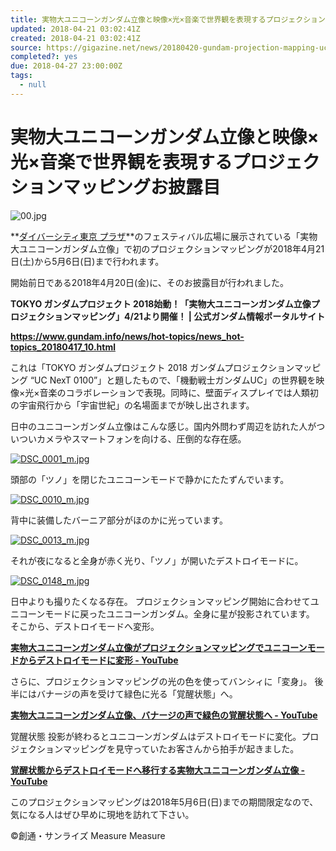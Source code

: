 ```yaml
---
title: 実物大ユニコーンガンダム立像と映像×光×音楽で世界観を表現するプロジェクションマッピングお披露目
updated: 2018-04-21 03:02:41Z
created: 2018-04-21 03:02:41Z
source: https://gigazine.net/news/20180420-gundam-projection-mapping-uc-next-0100/
completed?: yes
due: 2018-04-27 23:00:00Z
tags:
  - null
---
```


# 実物大ユニコーンガンダム立像と映像×光×音楽で世界観を表現するプロジェクションマッピングお披露目

![00.jpg](../_resources/00-11.jpg)

**[ダイバーシティ東京 プラザ](https://mitsui-shopping-park.com/divercity-tokyo/)**のフェスティバル広場に展示されている「実物大ユニコーンガンダム立像」で初のプロジェクションマッピングが2018年4月21日(土)から5月6日(日)まで行われます。

開始前日である2018年4月20日(金)に、そのお披露目が行われました。

**TOKYO ガンダムプロジェクト 2018始動！「実物大ユニコーンガンダム立像プロジェクションマッピング」4/21より開催！ | 公式ガンダム情報ポータルサイト**

**https://www.gundam.info/news/hot-topics/news_hot-topics_20180417_10.html**

これは「TOKYO ガンダムプロジェクト 2018 ガンダムプロジェクションマッピング “UC NexT 0100”」と題したもので、「機動戦士ガンダムUC」の世界観を映像×光×音楽のコラボレーションで表現。同時に、壁面ディスプレイでは人類初の宇宙飛行から「宇宙世紀」の名場面までが映し出されます。

日中のユニコーンガンダム立像はこんな感じ。国内外問わず周辺を訪れた人がついついカメラやスマートフォンを向ける、圧倒的な存在感。

[![DSC_0001_m.jpg](../_resources/DSC_0001_m.jpg)](https://i.gzn.jp/img/2018/04/20/gundam-projection-mapping-uc-next-0100/DSC_0001.jpg)

頭部の「ツノ」を閉じたユニコーンモードで静かにたたずんでいます。

[![DSC_0010_m.jpg](../_resources/DSC_0010_m.jpg)](https://i.gzn.jp/img/2018/04/20/gundam-projection-mapping-uc-next-0100/DSC_0010.jpg)

背中に装備したバーニア部分がほのかに光っています。

[![DSC_0013_m.jpg](../_resources/DSC_0013_m.jpg)](https://i.gzn.jp/img/2018/04/20/gundam-projection-mapping-uc-next-0100/DSC_0013.jpg)

それが夜になると全身が赤く光り、「ツノ」が開いたデストロイモードに。

[![DSC_0148_m.jpg](../_resources/DSC_0148_m.jpg)](https://i.gzn.jp/img/2018/04/20/gundam-projection-mapping-uc-next-0100/DSC_0148.jpg)

日中よりも撮りたくなる存在。
プロジェクションマッピング開始に合わせてユニコーンモードに戻ったユニコーンガンダム。全身に星が投影されています。
そこから、デストロイモードへ変形。

**[実物大ユニコーンガンダム立像がプロジェクションマッピングでユニコーンモードからデストロイモードに変形 - YouTube](https://www.youtube.com/watch?v=yA-CaU59LbM)**

さらに、プロジェクションマッピングの光の色を使ってバンシィに「変身」。
後半にはバナージの声を受けて緑色に光る「覚醒状態」へ。

**[実物大ユニコーンガンダム立像、バナージの声で緑色の覚醒状態へ - YouTube](https://www.youtube.com/watch?v=nIne7-tJkXY)**

覚醒状態
投影が終わるとユニコーンガンダムはデストロイモードに変化。プロジェクションマッピングを見守っていたお客さんから拍手が起きました。

**[覚醒状態からデストロイモードへ移行する実物大ユニコーンガンダム立像 - YouTube](https://www.youtube.com/watch?v=kW1oR3htXSg)**

このプロジェクションマッピングは2018年5月6日(日)までの期間限定なので、気になる人はぜひ早めに現地を訪れて下さい。

©創通・サンライズ
Measure
Measure